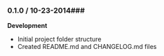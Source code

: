 ### 0.1.0 / 10-23-2014###

**Development**

* Initial project folder structure
* Created README.md and CHANGELOG.md files